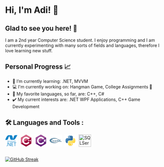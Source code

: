 # Hi, I'm Adi! 👋

## Glad to see you here! :cake:
I am a 2nd year Computer Science student. I enjoy programming and I am currently experimenting with many sorts of fields and languages, therefore I love learning new stuff.

## Personal Progress 📈
- 🌱 I’m currently learning: .NET, MVVM
- 💻 I'm currently working on: Hangman Game, College Assignments 📘
- 🌟 My favorite languages, so far, are: C++, C#
- ✔️ My current interests are: .NET WPF Applications, C++ Game Development
## :hammer_and_wrench: Languages and Tools :
<div>
  <img src="https://github.com/devicons/devicon/blob/master/icons/dot-net/dot-net-plain-wordmark.svg" title="DotNet" width="40" height="40"/>&nbsp;
  <img src="https://github.com/devicons/devicon/blob/master/icons/cplusplus/cplusplus-original.svg" title="Cpp" width="40" height="40"/>&nbsp;
  <img src="https://github.com/devicons/devicon/blob/master/icons/csharp/csharp-original.svg" title="CSharp" width="40" height="40"/>&nbsp;
  <img src="https://github.com/devicons/devicon/blob/master/icons/opengl/opengl-original.svg" title="OpenGL" width="40" height="40"/>&nbsp;
  <img src="https://github.com/devicons/devicon/blob/master/icons/python/python-original.svg" title="Python" width="40" height="40"/>&nbsp;
  <img src="https://brandslogos.com/wp-content/uploads/thumbs/microsoft-sql-server-logo-vector.svg" title="SQLServer" width="40" height="40"/>&nbsp;
</div>

##


[![GitHub Streak](http://github-readme-streak-stats.herokuapp.com?user=adicimpianu&theme=merko&hide_border=true&date_format=M%20j%5B%2C%20Y%5D)](https://git.io/streak-stats)
